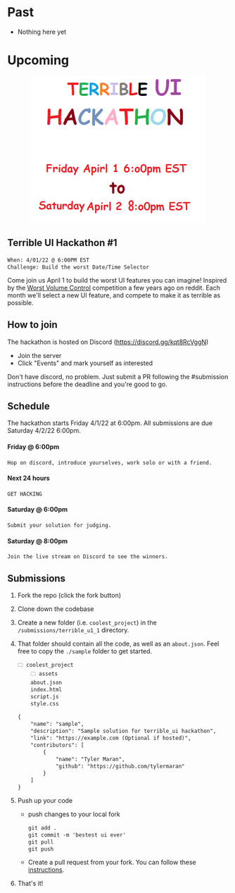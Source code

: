 # Past

-   Nothing here yet

# Upcoming

<p align="center">
  <img src="./assets/terrible_ui.png" />
</p>

## Terrible UI Hackathon #1

```
When: 4/01/22 @ 6:00PM EST
Challenge: Build the worst Date/Time Selector
```

Come join us April 1 to build the worst UI features you can imagine! Inspired by the [Worst Volume Control](https://uxdesign.cc/the-worst-volume-control-ui-in-the-world-60713dc86950) competition a few years ago on reddit. Each month we'll select a new UI feature, and compete to make it as terrible as possible.

## How to join

The hackathon is hosted on Discord (https://discord.gg/kqt8RcVggN)

-   Join the server
-   Click "Events" and mark yourself as interested

Don't have discord, no problem. Just submit a PR following the #submission instructions before the deadline and you're good to go.

## Schedule

The hackathon starts Friday 4/1/22 at 6:00pm. All submissions are due Saturday 4/2/22 6:00pm.

#### Friday @ 6:00pm

    Hop on discord, introduce yourselves, work solo or with a friend.

#### Next 24 hours

    GET HACKING

#### Saturday @ 6:00pm

    Submit your solution for judging.

#### Saturday @ 8:00pm

    Join the live stream on Discord to see the winners.

## Submissions

1. Fork the repo (click the fork button)
2. Clone down the codebase
3. Create a new folder (i.e. `coolest_project`) in the `/submissions/terrible_u1_1` directory.
4. That folder should contain all the code, as well as an `about.json`. Feel free to copy the `./sample` folder to get started.

    ```
    🗀 coolest_project
        🗀 assets
        about.json
        index.html
        script.js
        style.css
    ```

    ```
    {
        "name": "sample",
        "description": "Sample solution for terrible_ui hackathon",
        "link": "https://example.com (Optional if hosted)",
        "contributors": [
            {
                "name": "Tyler Maran",
                "github": "https://github.com/tylermaran"
            }
        ]
    }
    ```

5. Push up your code

    - push changes to your local fork
        ```
        git add .
        git commit -m 'bestest ui ever'
        git pull
        git push
        ```
    - Create a pull request from your fork. You can follow these [instructions](https://docs.github.com/en/pull-requests/collaborating-with-pull-requests/proposing-changes-to-your-work-with-pull-requests/creating-a-pull-request-from-a-fork).

6. That's it!
